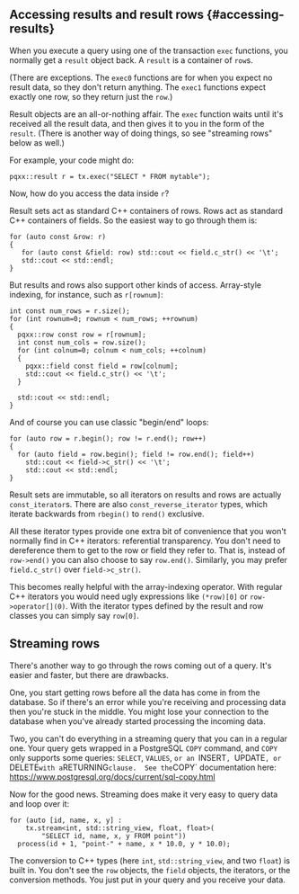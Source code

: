 Accessing results and result rows                   {#accessing-results}
---------------------------------

When you execute a query using one of the transaction `exec` functions, you
normally get a `result` object back.  A `result` is a container of `row`s.

(There are exceptions.  The `exec0` functions are for when you expect no result
data, so they don't return anything.  The `exec1` functions expect exactly one
row, so they return just the `row`.)

Result objects are an all-or-nothing affair.  The `exec` function waits until
it's received all the result data, and then gives it to you in the form of the
`result`.  (There is another way of doing things, so see "streaming rows" below
as well.)

For example, your code might do:

    pqxx::result r = tx.exec("SELECT * FROM mytable");

Now, how do you access the data inside `r`?

Result sets act as standard C++ containers of rows.  Rows act as standard
C++ containers of fields.  So the easiest way to go through them is:

    for (auto const &row: r)
    {
       for (auto const &field: row) std::cout << field.c_str() << '\t';
       std::cout << std::endl;
    }

But results and rows also support other kinds of access.  Array-style
indexing, for instance, such as `r[rownum]`:

    int const num_rows = r.size();
    for (int rownum=0; rownum < num_rows; ++rownum)
    {
      pqxx::row const row = r[rownum];
      int const num_cols = row.size();
      for (int colnum=0; colnum < num_cols; ++colnum)
      {
        pqxx::field const field = row[colnum];
        std::cout << field.c_str() << '\t';
      }

      std::cout << std::endl;
    }

And of course you can use classic "begin/end" loops:

    for (auto row = r.begin(); row != r.end(); row++)
    {
      for (auto field = row.begin(); field != row.end(); field++)
        std::cout << field->c_str() << '\t';
        std::cout << std::endl;
    }

Result sets are immutable, so all iterators on results and rows are actually
`const_iterator`s.  There are also `const_reverse_iterator` types, which
iterate backwards from `rbegin()` to `rend()` exclusive.

All these iterator types provide one extra bit of convenience that you won't
normally find in C++ iterators: referential transparency.  You don't need to
dereference them to get to the row or field they refer to.  That is, instead
of `row->end()` you can also choose to say `row.end()`.  Similarly, you
may prefer `field.c_str()` over `field->c_str()`.

This becomes really helpful with the array-indexing operator.  With regular
C++ iterators you would need ugly expressions like `(*row)[0]` or
`row->operator[](0)`.  With the iterator types defined by the result and
row classes you can simply say `row[0]`.


Streaming rows
--------------

There's another way to go through the rows coming out of a query.  It's
easier and faster, but there are drawbacks.

One, you start getting rows before all the data has come in from the database.
So if there's an error while you're receiving and processing data then you're
stuck in the middle.  You might lose your connection to the database when
you've already started processing the incoming data.

Two, you can't do everything in a streaming query that you can in a regular
one.  Your query gets wrapped in a PostgreSQL `COPY` command, and `COPY` only
supports some queries: `SELECT`, `VALUES`, `or an `INSERT`, `UPDATE`, or
`DELETE` with a `RETURNING` clause.  See the `COPY` documentation here:
https://www.postgresql.org/docs/current/sql-copy.html

Now for the good news.  Streaming does make it very easy to query data and loop
over it:

    for (auto [id, name, x, y] :
        tx.stream<int, std::string_view, float, float>(
            "SELECT id, name, x, y FROM point"))
      process(id + 1, "point-" + name, x * 10.0, y * 10.0);

The conversion to C++ types (here `int`, `std::string_view`, and two `float`)
is built in.  You don't see the `row` objects, the `field` objects, the
iterators, or the conversion methods.  You just put in your query and you
receive your data.
